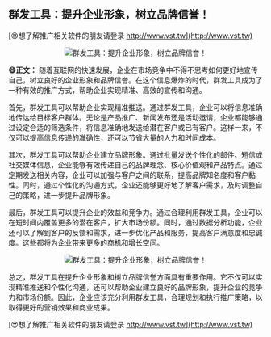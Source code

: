 ## **群发工具：提升企业形象，树立品牌信誉！**

[😍想了解推广相关软件的朋友请登录 http://www.vst.tw](http://www.vst.tw)

 <center><img src="https://vst.tw/MP4/tuiguang/png/0.png" alt="群发工具：提升企业形象，树立品牌信誉！"></center>

**😄正文：**
随着互联网的快速发展，企业在市场竞争中不得不思考如何更好地宣传自己，树立良好的企业形象和品牌信誉。在这个信息爆炸的时代，群发工具成为了一种有效的推广方式，帮助企业实现精准、高效的宣传和沟通。

首先，群发工具可以帮助企业实现精准推送。通过群发工具，企业可以将信息准确地传达给目标客户群体。无论是产品推广、新闻发布还是活动邀请，企业都能够通过设定合适的筛选条件，将信息准确地发送给潜在客户或已有客户。这样一来，不仅可以提高信息传递的准确性，还可以节省大量的人力和时间成本。

其次，群发工具可以帮助企业建立品牌形象。通过批量发送个性化的邮件、短信或社交媒体信息，企业能够有效传递自己的品牌理念、核心价值观和产品特点。通过定期发送相关内容，企业可以加强与客户之间的联系，提高品牌知名度和客户黏性。同时，通过个性化的沟通方式，企业还能够更好地了解客户需求，及时调整自己的策略，进一步提升品牌形象。

最后，群发工具可以提升企业的效益和竞争力。通过合理利用群发工具，企业可以在短时间内覆盖更多的潜在客户，扩大市场份额。同时，通过数据分析功能，企业还可以了解到客户的反馈和需求，进一步优化产品和服务，提高客户满意度和忠诚度。这些都将为企业带来更多的商机和增长空间。

 <center><img src="https://vst.tw/MP4/tuiguang/png/2.png" alt="群发工具：提升企业形象，树立品牌信誉！"></center>

总之，群发工具在提升企业形象和树立品牌信誉方面具有重要作用。它不仅可以实现精准推送和个性化沟通，还可以帮助企业建立良好的品牌形象，提升企业的竞争力和市场份额。因此，企业应该充分利用群发工具，合理规划和执行推广策略，以取得更好的营销效果和商业成果。

[😍想了解推广相关软件的朋友请登录 http://www.vst.tw](http://www.vst.tw)



